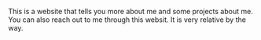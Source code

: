This is a website that tells you more about me and some projects about me. You can also reach out to me through this websit. It is very relative by the way.
